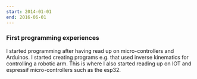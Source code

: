 ```yaml
---
start: 2014-01-01
end: 2016-06-01
---
```


### First programming experiences

I started programming after having read up on micro-controllers and
Arduinos. I started creating programs e.g. that used inverse
kinematics for controlling a robotic arm. This is where I also started
reading up on IOT and espressif micro-controllers such as the esp32.